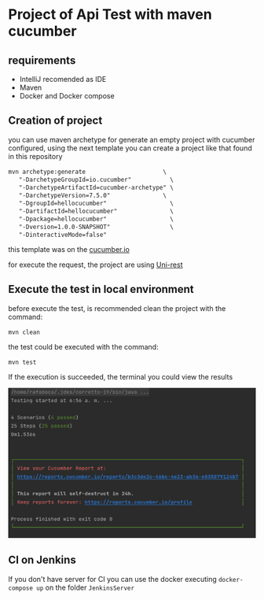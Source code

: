 # Project of Api Test with maven cucumber
## requirements
- IntelliJ recomended as IDE
- Maven
- Docker and Docker compose

## Creation of project 

you can use maven archetype for generate an empty project with cucumber configured, using the next template you can create a project like that found in this repository

```
mvn archetype:generate                      \
   "-DarchetypeGroupId=io.cucumber"           \
   "-DarchetypeArtifactId=cucumber-archetype" \
   "-DarchetypeVersion=7.5.0"               \
   "-DgroupId=hellocucumber"                  \
   "-DartifactId=hellocucumber"               \
   "-Dpackage=hellocucumber"                  \
   "-Dversion=1.0.0-SNAPSHOT"                 \
   "-DinteractiveMode=false"
```
this template was on the [cucumber.io](https://cucumber.io/docs/guides/10-minute-tutorial/?lang=java)

for execute the request, the project are using [Uni-rest](http://kong.github.io/unirest-java/)

## Execute the test in local environment

before execute the test, is recommended clean the project with the command:
```
mvn clean
```
the test could be executed with the command:
```
mvn test
```
If the execution is succeeded, the terminal you could view the results

![plot](ImagesReadme/LocalExecution.png)

## CI on Jenkins
If you don't have server for CI you can use the docker executing  `docker-compose up` on the folder `JenkinsServer`
